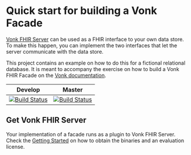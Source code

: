# Quick start for building a Vonk Facade

[Vonk FHIR Server](http://fire.ly/vonk) can be used as a FHIR interface to your own data store. To make this happen, you can implement the two interfaces that let the server communicate with the data store.

This project contains an example on how to do this for a fictional relational database. It is meant to accompany the exercise on how to build a Vonk FHIR Facade on the [Vonk documentation](http://docs.simplifier.net/vonk/facade/facade.html).

|Develop|Master|
|---|---|
|[![Build Status](https://firely.visualstudio.com/Vonk.IdentityServer.Test/_apis/build/status/FirelyTeam.Vonk.IdentityServer.Test?branchName=master)](https://firely.visualstudio.com/Vonk.Facade.Starter/_build/latest?definitionId=27&branchName=master)|[![Build Status](https://firely.visualstudio.com/Vonk.IdentityServer.Test/_apis/build/status/FirelyTeam.Vonk.IdentityServer.Test?branchName=develop)](https://firely.visualstudio.com/Vonk.Facade.Starter/_build/latest?definitionId=27&branchName=develop)

## Get Vonk FHIR Server

Your implementation of a facade runs as a plugin to Vonk FHIR Server. Check the [Getting Started](http://docs.simplifier.net/vonk/start.html) on how to obtain the binaries and an evaluation license.

